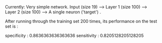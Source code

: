 Currently:  Very simple network.  Input (size 19) --> Layer 1 (size 100) --> Layer 2 (size 100) --> A single neuron ('target') .

After running through the training set 200 times, its performance on the test set is :

specificity :  0.8636363636363636
sensitivity :  0.8205128205128205
